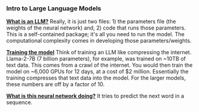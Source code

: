 ### Intro to Large Language Models

<b><u>What is an LLM?</u></b>
Really, it is just two files: 1) the parameters file (the weights of the neural network) and, 2) code that runs those parameters. This is a self-contained package; it's all you need to run the model. The computational complexity comes in developing those parameters/weights.

<b><u>Training the model</u></b>
Think of training an LLM like compressing the internet. Llama-2-7B (7 billion parameters), for example, was trained on ~10TB of text data. This comes from a crawl of the internet. You would then train the model on ~6,000 GPUs for 12 days, at a cost of $2 million. Essentially the training compresses that text data into the model. For the larger models, these numbers are off by a factor of 10. 

<b><u>What is this neural network doing?</u></b>
It tries to predict the next word in a sequence.